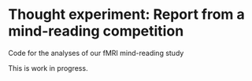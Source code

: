 # Thought experiment: Report from a mind-reading competition  

Code for the analyses of our fMRI mind-reading study

This is work in progress.
